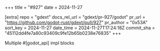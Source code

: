+++
title = "#927"
date = 2024-11-27

[extra]
repo = "gdext"
docs_rel_url = "gdext/pr-927/godot"
pr_url = "https://github.com/godot-rust/gdext/pull/927"
pr_author = "0x53A"
sort_key = 2024-11-27
date_time = 2024-11-27T17:24:18Z
commit_sha = "45112dd4fe7a80c93409c9fe12b65b0238e76835"
+++

Multiple #[godot_api] impl blocks
